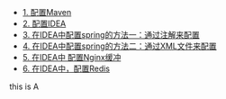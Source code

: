 

* [1. 配置Maven](https://github.com/stevenli91748/DEMO/blob/master/maven%2Bidea%2Bspring集成项目/第一部分%20配置Maven.md)
* [2. 配置IDEA]()
* [3. 在IDEA中配置spring的方法一：通过注解来配置]()
* [4. 在IDEA中配置spring的方法二：通过XML文件来配置]()
* [5. 在IDEA中 配置Nginx缓冲]()
* [6. 在IDEA中，配置Redis]()

this is A 